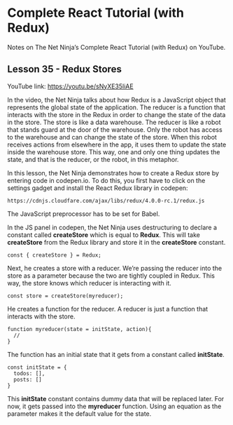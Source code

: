 # Complete React Tutorial (with Redux)

Notes on The Net Ninja’s Complete React Tutorial (with Redux) on YouTube.

## Lesson 35 - Redux Stores

YouTube link: https://youtu.be/sNyXE35liAE


In the video, the Net Ninja talks about how Redux is a JavaScript object that represents the global state of the application. The reducer is a function that interacts with the store in the Redux in order to change the state of the data in the store. The store is like a data warehouse. The reducer is like a robot that stands guard at the door of the warehouse. Only the robot has access to the warehouse and can change the state of the store. When this robot receives actions from elsewhere in the app, it uses them to update the state inside the warehouse store. This way, one and only one thing updates the state, and that is the reducer, or the robot, in this metaphor.

In this lesson, the Net Ninja demonstrates how to create a Redux store by entering code in codepen.io. To do this, you first have to click on the settings gadget and install the React Redux library in codepen:

`https://cdnjs.cloudfare.com/ajax/libs/redux/4.0.0-rc.1/redux.js`

The JavaScript preprocessor has to be set for Babel.

In the JS panel in codepen, the Net Ninja uses destructuring to declare a constant called __createStore__ which is equal to __Redux__. This will take __createStore__ from the Redux library and store it in the __createStore__ constant.

`const { createStore } = Redux;`

Next, he creates a store with a reducer. We’re passing the reducer into the store as a parameter because the two are tightly coupled in Redux. This way, the store knows which reducer is interacting with it.

`const store = createStore(myreducer);`

He creates a function for the reducer. A reducer is just a function that interacts with the store.
```
function myreducer(state = initState, action){
  //
}
```
The function has an initial state that it gets from a constant called __initState__.
```
const initState = {
  todos: [],
  posts: []
}
```
This __initState__ constant contains dummy data that will be replaced later. For now, it gets passed into the __myreducer__ function. Using an equation as the parameter makes it the default value for the state.
